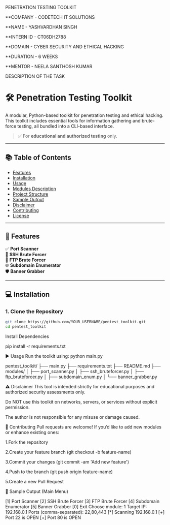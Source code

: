 PENETRATION TESTING TOOLKIT

**COMPANY - CODETECH IT SOLUTIONS

**NAME - YASHVARDHAN SINGH

**INTERN ID - CT06DH2788

**DOMAIN - CYBER SECURITY AND ETHICAL HACKING

**DURATION - 6 WEEKS

**MENTOR - NEELA SANTHOSH KUMAR

DESCRIPTION OF THE TASK

# 🛠️ Penetration Testing Toolkit

A modular, Python-based toolkit for penetration testing and ethical hacking. This toolkit includes essential tools for information gathering and brute-force testing, all bundled into a CLI-based interface.

> ✅ For **educational and authorized testing** only.

---

## 📚 Table of Contents

- [Features](#features)
- [Installation](#installation)
- [Usage](#usage)
- [Modules Description](#modules-description)
- [Project Structure](#project-structure)
- [Sample Output](#sample-output)
- [Disclaimer](#disclaimer)
- [Contributing](#contributing)
- [License](#license)

---

## 🚀 Features

✅ **Port Scanner**  
🔑 **SSH Brute Forcer**  
📁 **FTP Brute Forcer**  
🌐 **Subdomain Enumerator**  
🛡️ **Banner Grabber**

---

## 💻 Installation

### 1. Clone the Repository

```bash
git clone https://github.com/YOUR_USERNAME/pentest_toolkit.git
cd pentest_toolkit
```

 Install Dependencies

pip install -r requirements.txt

▶️ Usage
Run the toolkit using:
python main.py


pentest_toolkit/
├── main.py
├── requirements.txt
├── README.md
├── modules/
│   ├── port_scanner.py
│   ├── ssh_bruteforcer.py
│   ├── ftp_bruteforcer.py
│   ├── subdomain_enum.py
│   └── banner_grabber.py



⚠️ Disclaimer
This tool is intended strictly for educational purposes and authorized security assessments only.

Do NOT use this toolkit on networks, servers, or services without explicit permission.

The author is not responsible for any misuse or damage caused.


🤝 Contributing
Pull requests are welcome! If you’d like to add new modules or enhance existing ones:

1.Fork the repository

2.Create your feature branch (git checkout -b feature-name)

3.Commit your changes (git commit -am 'Add new feature')

4.Push to the branch (git push origin feature-name)

5.Create a new Pull Request


🧪 Sample Output (Main Menu)

[1] Port Scanner
[2] SSH Brute Forcer
[3] FTP Brute Forcer
[4] Subdomain Enumerator
[5] Banner Grabber
[0] Exit
Choose module: 1
Target IP: 192.168.0.1
Ports (comma-separated): 22,80,443
[*] Scanning 192.168.0.1
[+] Port 22 is OPEN
[+] Port 80 is OPEN




